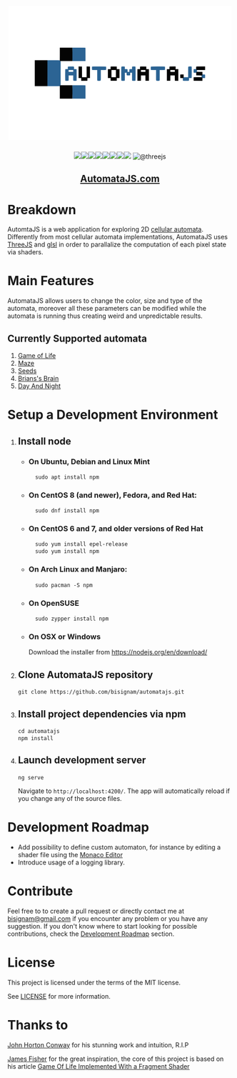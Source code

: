 <h1 align="center">
  <img src="./src/assets/automatajs.svg" width="500" alt="stacklogo" />
</h1>

<div align="center"><img width="55" src="https://raw.githubusercontent.com/gilbarbara/logos/master/logos/angular-icon.svg"/><img width="55" src="https://raw.githubusercontent.com/gilbarbara/logos/master/logos/bootstrap.svg"/><img width="55" src="https://raw.githubusercontent.com/gilbarbara/logos/master/logos/jasmine.svg"/><img width="55" src="https://raw.githubusercontent.com/gilbarbara/logos/master/logos/javascript.svg"/><img width="55" src="https://raw.githubusercontent.com/gilbarbara/logos/master/logos/karma.svg"/><img width="55" src="https://raw.githubusercontent.com/gilbarbara/logos/master/logos/prettier.svg"/><img width="55" src="https://raw.githubusercontent.com/gilbarbara/logos/master/logos/protactor.svg"/><img width="55" src="https://raw.githubusercontent.com/gilbarbara/logos/master/logos/typescript-icon.svg"/>
<img itemprop="image" src="https://avatars.githubusercontent.com/u/13802008?s=200&amp;v=4" width="55" alt="@threejs">
</div>

<h2 align="center">
  <a href="https://automatajs.com/">AutomataJS.com</a>
</h2>

# Breakdown

AutomtaJS is a web application for exploring 2D [cellular automata](https://en.wikipedia.org/wiki/Cellular_automaton).
Differently from most cellular automata implementations, AutomataJS uses [ThreeJS](https://github.com/mrdoob/three.js/) and [glsl](https://en.wikipedia.org/wiki/OpenGL_Shading_Language) in order to parallalize the computation of each pixel state via shaders.

# Main Features

AutomataJS allows users to change the color, size and type of the automata,
moreover all these parameters can be modified while the automata is running thus creating weird and unpredictable results.

## Currently Supported automata

1. [Game of Life](https://en.wikipedia.org/wiki/Conway%27s_Game_of_Life)
2. [Maze](https://www.conwaylife.com/wiki/OCA:Maze)
3. [Seeds](<https://en.wikipedia.org/wiki/Seeds_(cellular_automaton)>)
4. [Brians's Brain](https://en.wikipedia.org/wiki/Brian%27s_Brain)
5. [Day And Night](<https://en.wikipedia.org/wiki/Day_and_Night_(cellular_automaton)>)

# Setup a Development Environment

1.  ## Install node

    - ### On Ubuntu, Debian and Linux Mint
            sudo apt install npm
    - ### On CentOS 8 (and newer), Fedora, and Red Hat:

            sudo dnf install npm

    - ### On CentOS 6 and 7, and older versions of Red Hat

            sudo yum install epel-release
            sudo yum install npm

    - ### On Arch Linux and Manjaro:

            sudo pacman -S npm

    - ### On OpenSUSE

            sudo zypper install npm

    - ### On OSX or Windows

      Download the installer from https://nodejs.org/en/download/

2.  ## Clone AutomataJS repository

        git clone https://github.com/bisignam/automatajs.git

3.  ## Install project dependencies via npm

        cd automatajs
        npm install

4.  ## Launch development server

        ng serve

    Navigate to `http://localhost:4200/`. The app will automatically reload if you change any of the source files.

# Development Roadmap

- Add possibility to define custom automaton, for instance by editing a shader file using the [Monaco Editor](https://github.com/Microsoft/monaco-editor)
- Introduce usage of a logging library.

# Contribute

Feel free to to create a pull request or directly contact me at bisignam@gmail.com if you encounter any problem or you have any suggestion.
If you don't know where to start looking for possible contributions, check the [Development Roadmap](##development-roadmap) section.

# License

This project is licensed under the terms of the MIT license.

See [LICENSE](LICENSE) for more information.

# Thanks to

[John Horton Conway](https://en.wikipedia.org/wiki/John_Horton_Conway) for his stunning work and intuition, R.I.P

[James Fisher](https://jameshfisher.com/) for the great inspiration, the core of this project is based on his article [Game Of Life Implemented With a Fragment Shader](https://jameshfisher.com/2017/10/22/webgl-game-of-life/)
